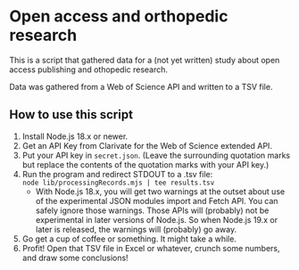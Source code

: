 # Open access and orthopedic research

This is a script that gathered data for a (not yet written) study about open
access publishing and othopedic research.

Data was gathered from a Web of Science API and written to a TSV file.

## How to use this script

1. Install Node.js 18.x or newer.
2. Get an API Key from Clarivate for the Web of Science extended API.
3. Put your API key in `secret.json`. (Leave the surrounding quotation marks but
replace the contents of the quotation marks with your API key.)
4. Run the program and redirect STDOUT to a .tsv file:<br>
   `node lib/processingRecords.mjs | tee results.tsv`
     * With Node.js 18.x, you will get two warnings at the outset about use of
       the experimental JSON modules import and Fetch API. You can safely
       ignore those warnings. Those APIs will (probably) not be experimental in
       later versions of Node.js. So when Node.js 19.x or later is released,
       the warnings will (probably) go away.
5. Go get a cup of coffee or something. It might take a while.
6. Profit! Open that TSV file in Excel or whatever, crunch some numbers, and
   draw some conclusions!